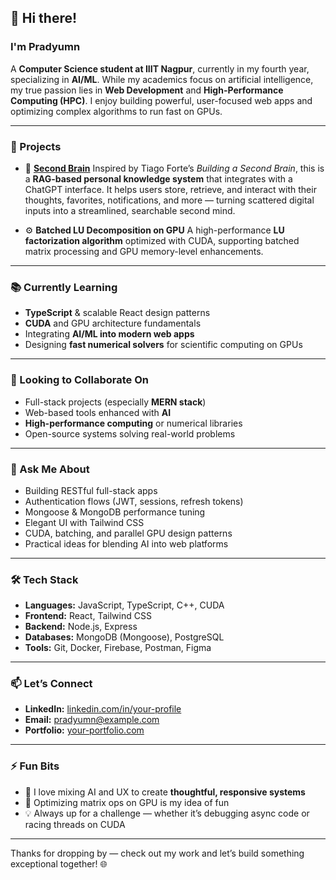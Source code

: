 ## 👋 Hi there!

### I'm Pradyumn

A **Computer Science student at IIIT Nagpur**, currently in my fourth year, specializing in **AI/ML**. While my academics focus on artificial intelligence, my true passion lies in **Web Development** and **High-Performance Computing (HPC)**. I enjoy building powerful, user-focused web apps and optimizing complex algorithms to run fast on GPUs.

---

### 🚀 Projects

* 🔭 **[Second Brain](https://github.com/Pradyumn1710/secondbrain)**
  Inspired by Tiago Forte’s *Building a Second Brain*, this is a **RAG-based personal knowledge system** that integrates with a ChatGPT interface. It helps users store, retrieve, and interact with their thoughts, favorites, notifications, and more — turning scattered digital inputs into a streamlined, searchable second mind.

* ⚙️ **Batched LU Decomposition on GPU**
  A high-performance **LU factorization algorithm** optimized with CUDA, supporting batched matrix processing and GPU memory-level enhancements.

---

### 📚 Currently Learning

* **TypeScript** & scalable React design patterns
* **CUDA** and GPU architecture fundamentals
* Integrating **AI/ML into modern web apps**
* Designing **fast numerical solvers** for scientific computing on GPUs

---

### 🤝 Looking to Collaborate On

* Full-stack projects (especially **MERN stack**)
* Web-based tools enhanced with **AI**
* **High-performance computing** or numerical libraries
* Open-source systems solving real-world problems

---

### 💬 Ask Me About

* Building RESTful full-stack apps
* Authentication flows (JWT, sessions, refresh tokens)
* Mongoose & MongoDB performance tuning
* Elegant UI with Tailwind CSS
* CUDA, batching, and parallel GPU design patterns
* Practical ideas for blending AI into web platforms

---

### 🛠️ Tech Stack

* **Languages:** JavaScript, TypeScript, C++, CUDA
* **Frontend:** React, Tailwind CSS
* **Backend:** Node.js, Express
* **Databases:** MongoDB (Mongoose), PostgreSQL
* **Tools:** Git, Docker, Firebase, Postman, Figma

---

### 📫 Let’s Connect

* **LinkedIn:** [linkedin.com/in/your-profile](https://www.linkedin.com/in/your-profile)
* **Email:** [pradyumn@example.com](mailto:pradyumn17.iiitn@gmail.com)
* **Portfolio:** [your-portfolio.com](https://portfolio-v1-phi-five.vercel.app/)

---

### ⚡ Fun Bits

* 🧠 I love mixing AI and UX to create **thoughtful, responsive systems**
* 🚀 Optimizing matrix ops on GPU is my idea of fun
* 💡 Always up for a challenge — whether it’s debugging async code or racing threads on CUDA

---

Thanks for dropping by — check out my work and let’s build something exceptional together! 🌐
